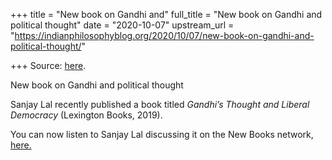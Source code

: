 +++
title = "New book on Gandhi and"
full_title = "New book on Gandhi and political thought"
date = "2020-10-07"
upstream_url = "https://indianphilosophyblog.org/2020/10/07/new-book-on-gandhi-and-political-thought/"

+++
Source: [here](https://indianphilosophyblog.org/2020/10/07/new-book-on-gandhi-and-political-thought/).

New book on Gandhi and political thought

Sanjay Lal recently published a book titled *Gandhi’s Thought and
Liberal Democracy* (Lexington Books, 2019).

You can now listen to Sanjay Lal discussing it on the New Books network,
[here.](https://newbooksnetwork.com/sanjay-lal-gandhis-thought-and-liberal-democracy-lexington-books-2019/)
